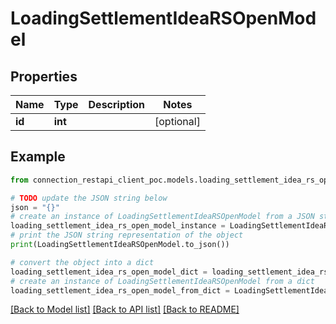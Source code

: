 # LoadingSettlementIdeaRSOpenModel


## Properties

Name | Type | Description | Notes
------------ | ------------- | ------------- | -------------
**id** | **int** |  | [optional] 

## Example

```python
from connection_restapi_client_poc.models.loading_settlement_idea_rs_open_model import LoadingSettlementIdeaRSOpenModel

# TODO update the JSON string below
json = "{}"
# create an instance of LoadingSettlementIdeaRSOpenModel from a JSON string
loading_settlement_idea_rs_open_model_instance = LoadingSettlementIdeaRSOpenModel.from_json(json)
# print the JSON string representation of the object
print(LoadingSettlementIdeaRSOpenModel.to_json())

# convert the object into a dict
loading_settlement_idea_rs_open_model_dict = loading_settlement_idea_rs_open_model_instance.to_dict()
# create an instance of LoadingSettlementIdeaRSOpenModel from a dict
loading_settlement_idea_rs_open_model_from_dict = LoadingSettlementIdeaRSOpenModel.from_dict(loading_settlement_idea_rs_open_model_dict)
```
[[Back to Model list]](../README.md#documentation-for-models) [[Back to API list]](../README.md#documentation-for-api-endpoints) [[Back to README]](../README.md)


